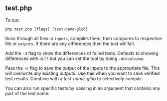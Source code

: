 ## test.php

To run:

    php test.php [flags] [test-name-glob]


Runs through all files in `inputs`, compiles them, then compares to respective
file in `outputs`. If there are any differences then the test will fail.

Add the `-d` flag to show the differences of failed tests.  Defaults to showing
differences with `diff` but you can set the tool by doing `-d=toolname`.

Pass the `-C` flag to save the output of the inputs to the appropriate file. This
will overwrite any existing outputs. Use this when you want to save verified
test results. Combine with a *test-name-glob* to selectively compile.

You can also run specific tests by passing in an argument that contains any
part of the test name.

